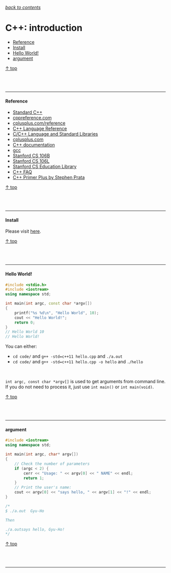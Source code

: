[*back to contents*](https://github.com/gyuho/learn#contents)
<br>

# C++: introduction

- [Reference](#reference)
- [Install](#install)
- [Hello World!](#hello-world)
- [argument](#argument)

[↑ top](#c-introduction)
<br><br><br><br>
<hr>








#### Reference

- [Standard C++](https://isocpp.org/)
- [cppreference.com](http://en.cppreference.com/w/)
- [cplusplus.com/reference](http://www.cplusplus.com/reference/)
- [C++ Language Reference](https://msdn.microsoft.com/en-us/library/3bstk3k5.aspx)
- [C/C++ Language and Standard Libraries](https://msdn.microsoft.com/en-us/library/hh875057.aspx)
- [cplusplus.com](http://www.cplusplus.com)
- [C++ documentation](http://devdocs.io/cpp)
- [gcc](http://gcc.gnu.org/onlinedocs)
- [Stanford CS 106B](http://cs.stanford.edu/people/eroberts/courses/cs106b)
- [Stanford CS 106L](http://www.stanford.edu/class/cs106l/course_reader.html)
- [Stanford CS Education Library](http://cslibrary.stanford.edu)
- [C++ FAQ](https://isocpp.org/faq)
- [C++ Primer Plus by Stephen Prata](http://www.amazon.com/Primer-Plus-Edition-Developers-Library/dp/0321776402/ref=sr_1_3?ie=UTF8&qid=1394277384&sr=8-3&keywords=C%2B%2B)

[↑ top](#c-introduction)
<br><br><br><br>
<hr>









#### Install

Please visit [here](https://gcc.gnu.org/).

[↑ top](#c-introduction)
<br><br><br><br>
<hr>








#### Hello World!

```c++
#include <stdio.h>
#include <iostream>
using namespace std;

int main(int argc, const char *argv[])
{
	printf("%s %d\n", "Hello World", 10);
    cout << "Hello World!";
    return 0;
}
// Hello World 10
// Hello World!
```

You can either:

- `cd code/` and `g++ -std=c++11 hello.cpp` and `./a.out`
- `cd code/` and `g++ -std=c++11 hello.cpp -o hello` and `./hello`

<br>

`int argc, const char *argv[]` is used to get arguments
from command line. If you do not need to process it,
just use `int main()` or `int main(void)`.

[↑ top](#c-introduction)
<br><br><br><br>
<hr>










#### argument

```cpp
#include <iostream>
using namespace std;

int main(int argc, char* argv[])
{
    // Check the number of parameters
    if (argc < 2) {
        cerr << "Usage: " << argv[0] << " NAME" << endl;
        return 1;
    }
    // Print the user's name:
    cout << argv[0] << "says hello, " << argv[1] << "!" << endl;
}

/*
$ ./a.out  Gyu-Ho

Then

./a.outsays hello, Gyu-Ho!
*/

```

[↑ top](#c-introduction)
<br><br><br><br>
<hr>
